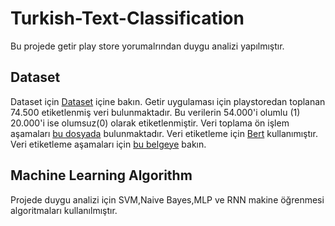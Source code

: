# Turkish-Text-Classification
Bu projede getir play store yorumalrından duygu analizi yapılmıştır.

## Dataset
Dataset için [Dataset](https://github.com/iremakalp/Turkish-Text-Classification/tree/main/Dataset) içine bakın.
Getir uygulaması için playstoredan toplanan 74.500 etiketlenmiş veri bulunmaktadır. Bu verilerin 54.000'i olumlu (1) 20.000'i ise olumsuz(0) olarak etiketlenmiştir.
Veri toplama ön işlem aşamaları  [bu dosyada](https://github.com/iremakalp/Turkish-Text-Classification/blob/main/Veri%20Toplama-On%20Isleme-Etiketleme/veriToplamaOnIsleme.ipynb) bulunmaktadır.
Veri etiketleme için [Bert](https://huggingface.co/savasy/bert-base-turkish-sentiment-cased) kullanımıştır. 
Veri etiketleme aşamaları için [bu belgeye](https://github.com/iremakalp/Turkish-Text-Classification/blob/main/Veri%20Toplama-On%20Isleme-Etiketleme/veriEtiketleme.ipynb) bakın.

## Machine Learning Algorithm
 Projede duygu analizi için SVM,Naive Bayes,MLP ve RNN makine öğrenmesi algoritmaları kullanılmıştır.
